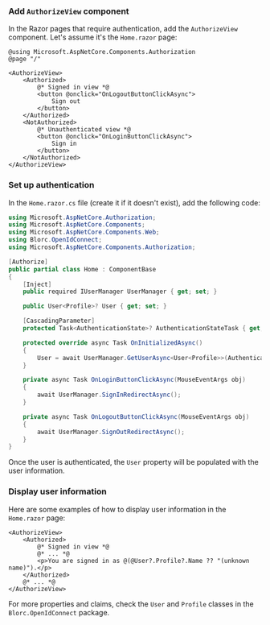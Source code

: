 
### Add `AuthorizeView` component

In the Razor pages that require authentication, add the `AuthorizeView` component. Let's assume it's the `Home.razor` page:

```cshtml
@using Microsoft.AspNetCore.Components.Authorization
@page "/"

<AuthorizeView>
    <Authorized>
        @* Signed in view *@
        <button @onclick="OnLogoutButtonClickAsync">
            Sign out
        </button>
    </Authorized>
    <NotAuthorized>
        @* Unauthenticated view *@
        <button @onclick="OnLoginButtonClickAsync">
            Sign in
        </button>
    </NotAuthorized>
</AuthorizeView>
```

### Set up authentication

In the `Home.razor.cs` file (create it if it doesn't exist), add the following code:

```csharp
using Microsoft.AspNetCore.Authorization;
using Microsoft.AspNetCore.Components;
using Microsoft.AspNetCore.Components.Web;
using Blorc.OpenIdConnect;
using Microsoft.AspNetCore.Components.Authorization;

[Authorize]
public partial class Home : ComponentBase
{
    [Inject]
    public required IUserManager UserManager { get; set; }

    public User<Profile>? User { get; set; }

    [CascadingParameter]
    protected Task<AuthenticationState>? AuthenticationStateTask { get; set; }

    protected override async Task OnInitializedAsync()
    {
        User = await UserManager.GetUserAsync<User<Profile>>(AuthenticationStateTask!);
    }

    private async Task OnLoginButtonClickAsync(MouseEventArgs obj)
    {
        await UserManager.SignInRedirectAsync();
    }

    private async Task OnLogoutButtonClickAsync(MouseEventArgs obj)
    {
        await UserManager.SignOutRedirectAsync();
    }
}
```

Once the user is authenticated, the `User` property will be populated with the user information.

### Display user information

Here are some examples of how to display user information in the `Home.razor` page:

```cshtml
<AuthorizeView>
    <Authorized>
        @* Signed in view *@
        @* ... *@
        <p>You are signed in as @(@User?.Profile?.Name ?? "(unknown name)").</p>
    </Authorized>
    @* ... *@
</AuthorizeView>
```

For more properties and claims, check the `User` and `Profile` classes in the `Blorc.OpenIdConnect` package.
